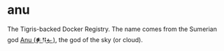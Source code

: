 # anu

The Tigris-backed Docker Registry. The name comes from the Sumerian god [Anu (𒀭𒀀𒉡)](https://en.wikipedia.org/wiki/Anu), the god of the sky (or cloud).

